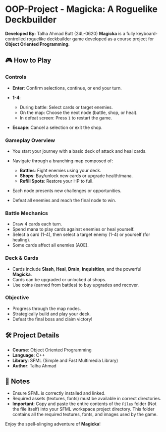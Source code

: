 # OOP-Project - Magicka: A Roguelike Deckbuilder

**Developed By:** Talha Ahmad Butt (24L-0620)
**Magicka** is a fully keyboard-controlled roguelike deckbuilder game developed as a course project for **Object Oriented Programming**.

## 🎮 How to Play

### Controls

* **Enter**: Confirm selections, continue, or end your turn.
* **1-4**:

  * During battle: Select cards or target enemies.
  * On the map: Choose the next node (battle, shop, or heal).
  * In defeat screen: Press `1` to restart the game.
* **Escape**: Cancel a selection or exit the shop.

### Gameplay Overview

* You start your journey with a basic deck of attack and heal cards.
* Navigate through a branching map composed of:

  * **Battles**: Fight enemies using your deck.
  * **Shops**: Buy/unlock new cards or upgrade health/mana.
  * **Refill Spots**: Restore your HP to full.
* Each node presents new challenges or opportunities.
* Defeat all enemies and reach the final node to win.

### Battle Mechanics

* Draw 4 cards each turn.
* Spend mana to play cards against enemies or heal yourself.
* Select a card (1-4), then select a target enemy (1-4) or yourself (for healing).
* Some cards affect all enemies (AOE).

### Deck & Cards

* Cards include **Slash**, **Heal**, **Drain**, **Inquisition**, and the powerful **Magicka**.
* Cards can be upgraded or unlocked at shops.
* Use coins (earned from battles) to buy upgrades and recover.

### Objective

* Progress through the map nodes.
* Strategically build and play your deck.
* Defeat the final boss and claim victory!

## 🛠️ Project Details

* **Course**: Object Oriented Programming
* **Language**: C++
* **Library**: SFML (Simple and Fast Multimedia Library)
* **Author**: Talha Ahmad

## 📁 Notes

* Ensure SFML is correctly installed and linked.
* Required assets (textures, fonts) must be available in correct directories.
* **Important**: Copy and paste the entire contents of the `Files` folder (Not the file itself) into your SFML workspace project directory. This folder contains all the required textures, fonts, and images used by the game.

Enjoy the spell-slinging adventure of **Magicka**!
